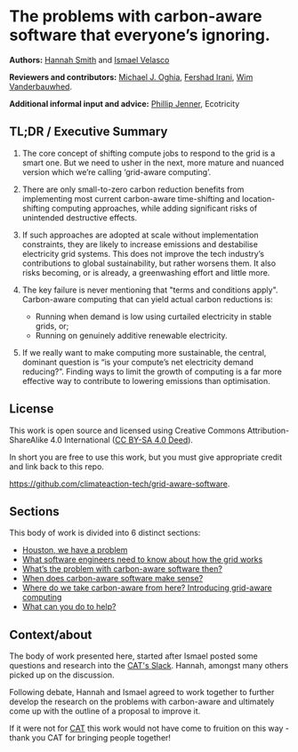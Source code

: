 # The problems with carbon-aware software that everyone’s ignoring.

**Authors:** <a href="https://www.google.com/url?q=https://www.linkedin.com/in/hanopcan/&amp;sa=D&amp;source=editors&amp;ust=1699360648357123&amp;usg=AOvVaw2QPHsKNeHm_mkgdJztA65v">Hannah Smith</a> and <a href="https://www.google.com/url?q=https://www.linkedin.com/in/ismaelvelasco/&amp;sa=D&amp;source=editors&amp;ust=1699360648356766&amp;usg=AOvVaw1o4hmdZ2koxtYFrzisxYnx">Ismael Velasco</a>

**Reviewers and contributors:** <a href="https://www.google.com/url?q=https://www.linkedin.com/in/mikeoghia/&amp;sa=D&amp;source=editors&amp;ust=1699360648357458&amp;usg=AOvVaw2SdnYvf41QVNXpQHVJLQvg">Michael J. Oghia</a>, <a class="c10" href="https://www.google.com/url?q=https://www.linkedin.com/in/fershad/&amp;sa=D&amp;source=editors&amp;ust=1699360648357664&amp;usg=AOvVaw3OHfY7Qq_neAg5vgyj-psA">Fershad Irani</a>, <a class="c10" href="https://www.google.com/url?q=https://www.dcs.gla.ac.uk/~wim/&amp;sa=D&amp;source=editors&amp;ust=1699360648357863&amp;usg=AOvVaw1hQV80bzme-GRlktWVwhew">Wim Vanderbauwhed</a>.

**Additional informal input and advice:** <a class="c10" href="https://www.google.com/url?q=https://www.linkedin.com/in/philip-jenner-348b1a31/&amp;sa=D&amp;source=editors&amp;ust=1699360648358200&amp;usg=AOvVaw2lPaxwv7EHjxZxtSTLD5h5">Phillip Jenner</a>, Ecotricity

## TL;DR / Executive Summary

1. The core concept of shifting compute jobs to respond to the grid is a smart one. But we need to usher in the next, more mature and nuanced version which we’re calling ‘grid-aware computing’.

2. There are only small-to-zero carbon reduction benefits from implementing most current carbon-aware time-shifting and location-shifting computing approaches, while adding significant risks of unintended destructive effects. 

3. If such approaches are adopted at scale without implementation constraints, they are likely to increase emissions and destabilise electricity grid systems. This does not improve the tech industry’s contributions to global sustainability, but rather worsens them. It also risks becoming, or is already, a greenwashing effort and little more.

4. The key failure is never mentioning that "terms and conditions apply". Carbon-aware computing that can yield actual carbon reductions is: 
	- Running when demand is low using curtailed electricity in stable grids, or;
	- Running on genuinely additive renewable electricity.

5. If we really want to make computing more sustainable, the central, dominant question is “is your compute’s net electricity demand reducing?”. Finding ways to limit the growth of computing is a far more effective way to contribute to lowering emissions than optimisation.


## License

This work is open source and licensed using Creative Commons Attribution-ShareAlike 4.0 International (<a href="https://creativecommons.org/licenses/by-sa/4.0/deed.en">CC BY-SA 4.0 Deed</a>).

In short you are free to use this work, but you must give appropriate credit and link back to this repo.

<a href="https://github.com/climateaction-tech/grid-aware-software">https://github.com/climateaction-tech/grid-aware-software</a>.

## Sections

This body of work is divided into 6 distinct sections:

- [Houston, we have a problem](we-have-a-problem.md)
- [What software engineers need to know about how the grid works](how-the-grid-works.md)
- [What’s the problem with carbon-aware software then?](problem-with-carbon-aware-software.md)
- [When does carbon-aware software make sense?](when-does-carbon-aware-make-sense.md)
- [Where do we take carbon-aware from here? Introducing grid-aware computing](grid-aware-computing.md)
- [What can you do to help?](how-can-you-help.md)

## Context/about 

The body of work presented here, started after Ismael posted some questions and research into the <a href="https://climateaction.tech/community/">CAT's Slack</a>. Hannah, amongst many others picked up on the discussion. 

Following debate, Hannah and Ismael agreed to work together to further develop the research on the problems with carbon-aware and ultimately come up with the outline of a proposal to improve it. 

If it were not for <a href="https://cliamteaction.tech">CAT</a> this work would not have come to fruition on this way - thank you CAT for bringing people together!
